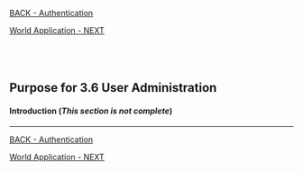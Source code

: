 <!-- ------------------------------------------------------------------------- -->

<div class="page-back">


[BACK - Authentication](/Setup/purposes/pfr0307_Authentication.md)
</div><div class="page-next">

[World Application - NEXT](/Setup/purposes/pfr0307_World-Application.md)
</div><div style="margin-top:35px">&nbsp;</div>

<!-- ------------------------------------------------------------------------- -->


## Purpose for 3.6 User Administration

#### Introduction  (*This section is not complete*)
----



<!-- ------------------------------------------------------------------------- -->

<div class="page-back">

[BACK - Authentication](/Setup/purposes/pfr0307_Authentication.md)
</div><div class="page-next">

[World Application - NEXT](/Setup/purposes/pfr0307_World-Application.md)
</div>

<!-- ------------------------------------------------------------------------- -->